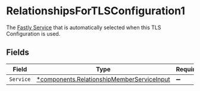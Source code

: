 # RelationshipsForTLSConfiguration1

The [Fastly Service](/reference/api/services/service/) that is automatically selected when this TLS Configuration is used.


## Fields

| Field                                                                                                   | Type                                                                                                    | Required                                                                                                | Description                                                                                             |
| ------------------------------------------------------------------------------------------------------- | ------------------------------------------------------------------------------------------------------- | ------------------------------------------------------------------------------------------------------- | ------------------------------------------------------------------------------------------------------- |
| `Service`                                                                                               | [*components.RelationshipMemberServiceInput](../../models/components/relationshipmemberserviceinput.md) | :heavy_minus_sign:                                                                                      | N/A                                                                                                     |